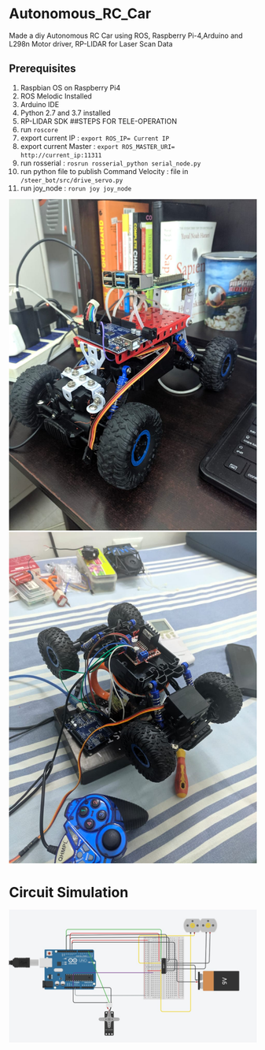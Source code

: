 # Autonomous_RC_Car
Made a diy Autonomous RC Car using ROS, Raspberry Pi-4,Arduino and L298n Motor driver, RP-LIDAR for Laser Scan Data
## Prerequisites
1. Raspbian OS on Raspberry Pi4
2. ROS Melodic Installed
3. Arduino IDE
4. Python 2.7 and 3.7 installed
5. RP-LIDAR SDK
##STEPS FOR TELE-OPERATION
1. run `roscore`
2. export current IP : `export ROS_IP= Current IP`
3. export current Master : `export ROS_MASTER_URI= http://current_ip:11311`
4. run rosserial : `rosrun rosserial_python serial_node.py`
5. run python file to publish Command Velocity : file in `/steer_bot/src/drive_servo.py`
6. run joy_node : `rorun joy joy_node`

![alt text](./13.jpeg "Title")
![alt text](./12.jpeg "Title")
# Circuit Simulation
![alt text](./11.jpeg "Title")
